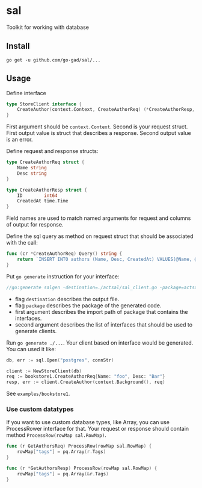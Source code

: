 # sal
Toolkit for working with database

## Install

```
go get -u github.com/go-gad/sal/...
```

## Usage

Define interface
```go
type StoreClient interface {
	CreateAuthor(context.Context, CreateAuthorReq) (*CreateAuthorResp, error)
}
```
First argument should be `context.Context`. Second is your request struct. 
First output value is struct that describes a response. Second output value is an error.

Define request and response structs:
```go
type CreateAuthorReq struct {
	Name string
	Desc string
}

type CreateAuthorResp struct {
	ID        int64
	CreatedAt time.Time
}
``` 
Field names are used to match named arguments for request and columns of output for response.

Define the sql query as method on request struct that should be associated with the call:
```go
func (cr *CreateAuthorReq) Query() string {
	return `INSERT INTO authors (Name, Desc, CreatedAt) VALUES(@Name, @Desc, now()) RETURNING ID, CreatedAt`
}
``` 

Put `go generate` instruction for your interface:
```go
//go:generate salgen -destination=./actsal/sal_client.go -package=actsal github.com/go-gad/sal/examples/bookstore1 StoreClient
```

- flag `destination` describes the output file.
- flag `package` describes the package of the generated code.
- first argument describes the import path of package that contains the interfaces.
- second argument describes the list of interfaces that should be used to generate clients.

Run `go generate ./...`. Your client based on interface would be generated. You can used it like:
```go
db, err := sql.Open("postgres", connStr)

client := NewStoreClient(db)
req := bookstore1.CreateAuthorReq{Name: "foo", Desc: "Bar"}
resp, err := client.CreateAuthor(context.Background(), req)

```

See `examples/bookstore1`.

### Use custom datatypes

If you want to use custom database types, like Array, you can use ProcessRower interface for that. 
Your request or response should contain method `ProcessRow(rowMap sal.RowMap)`.

```go
func (r GetAuthorsReq) ProcessRow(rowMap sal.RowMap) {
	rowMap["tags"] = pq.Array(r.Tags)
}

func (r *GetAuthorsResp) ProcessRow(rowMap sal.RowMap) {
	rowMap["tags"] = pq.Array(&r.Tags)
}
``` 
